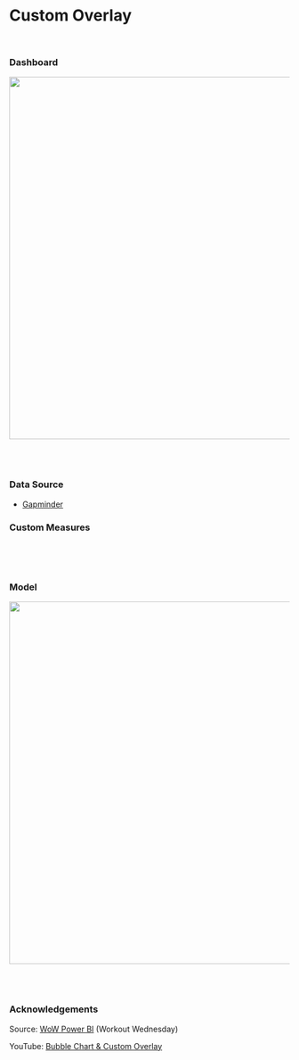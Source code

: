 # Custom Overlay <br><br/>


### Dashboard
<p align="center">
<img width="650em" src="" align = "center"/>
</p>
<br><br/>

### Data Source
- [Gapminder](https://www.gapminder.org/data/)


### Custom Measures

```dax

``` 

<br><br/>

### Model

<p align="center">
<img width="650em" src="" align = "center"/>
</p>
<br><br/>

### Acknowledgements
Source: [WoW Power BI](https://www.workout-wednesday.com/pbi-2021-w13/) (Workout Wednesday)

YouTube: [Bubble Chart & Custom Overlay](https://www.youtube.com/watch?v=EMcgkDqI8Xw)
